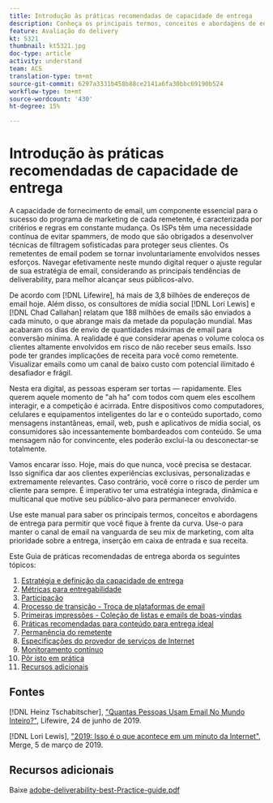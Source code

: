 ```yaml
---
title: Introdução às práticas recomendadas de capacidade de entrega
description: Conheça os principais termos, conceitos e abordagens de entrega para garantir o sucesso do seu programa de marketing.
feature: Avaliação do delivery
kt: 5321
thumbnail: kt5321.jpg
doc-type: article
activity: understand
team: ACS
translation-type: tm+mt
source-git-commit: 6297a3331b458b88ce2141a6fa30bbc69190b524
workflow-type: tm+mt
source-wordcount: '430'
ht-degree: 15%

---
```



# Introdução às práticas recomendadas de capacidade de entrega

A capacidade de fornecimento de email, um componente essencial para o sucesso do programa de marketing de cada remetente, é caracterizada por critérios e regras em constante mudança. Os ISPs têm uma necessidade contínua de evitar spammers, de modo que são obrigados a desenvolver técnicas de filtragem sofisticadas para proteger seus clientes. Os remetentes de email podem se tornar involuntariamente envolvidos nesses esforços. Navegar efetivamente neste mundo digital requer o ajuste regular de sua estratégia de email, considerando as principais tendências de deliverability, para melhor alcançar seus públicos-alvo.

De acordo com [!DNL Lifewire], há mais de 3,8 bilhões de endereços de email hoje. Além disso, os consultores de mídia social [!DNL Lori Lewis] e [!DNL Chad Callahan] relatam que 188 milhões de emails são enviados a cada minuto, o que abrange mais da metade da população mundial. Mas acabaram os dias de envio de quantidades máximas de email para conversão mínima. A realidade é que considerar apenas o volume coloca os clientes altamente envolvidos em risco de não receber seus emails. Isso pode ter grandes implicações de receita para você como remetente. Visualizar emails como um canal de baixo custo com potencial ilimitado é desafiador e frágil.

Nesta era digital, as pessoas esperam ser tortas — rapidamente. Eles querem aquele momento de &quot;ah ha&quot; com todos com quem eles escolhem interagir, e a competição é acirrada. Entre dispositivos como computadores, celulares e equipamentos inteligentes do lar e o conteúdo suportado, como mensagens instantâneas, email, web, push e aplicativos de mídia social, os consumidores são incessantemente bombardeados com conteúdo. Se uma mensagem não for convincente, eles poderão excluí-la ou desconectar-se totalmente.

Vamos encarar isso. Hoje, mais do que nunca, você precisa se destacar. Isso significa dar aos clientes experiências exclusivas, personalizadas e extremamente relevantes. Caso contrário, você corre o risco de perder um cliente para sempre. É imperativo ter uma estratégia integrada, dinâmica e multicanal que motive seu público-alvo para permanecer envolvido.

Use este manual para saber os principais termos, conceitos e abordagens de entrega para permitir que você fique à frente da curva. Use-o para manter o canal de email na vanguarda de seu mix de marketing, com alta prioridade sobre a entrega, inserção em caixa de entrada e sua receita.

Este Guia de práticas recomendadas de entrega aborda os seguintes tópicos:

1. [Estratégia e definição da capacidade de entrega](/help/deliverability-strategy-and-definition.md)
2. [Métricas para entregabilidade](/help/metrics/metrics-overview.md)
3. [Participação](/help/engagement.md)
4. [Processo de transição - Troca de plataformas de email](/help/transition-process/switching-email-platforms.md)
5. [Primeiras impressões - Coleção de listas e emails de boas-vindas](/help/first-impressions/address-collection-and-list-growth.md)
6. [Práticas recomendadas para conteúdo para entrega ideal](/help/content-best-practices-for-optimal-delivery.md)
7. [Permanência do remetente](/help/sender-permanence.md)
8. [Especificações do provedor de serviços de Internet](/help/internet-service-provider-specifics/overview.md)
9. [Monitoramento contínuo](/help/ongoing-monitoring.md)
10. [Pôr isto em prática](/help/putting-it-in-practice/putting-it-in-practice.md)
11. [Recursos adicionais](/help/additional-resources/general-resources.md)

## Fontes

[!DNL Heinz Tschabitscher],  [&quot;Quantas Pessoas Usam Email No Mundo Inteiro?&quot;](https://www.lifewire.com/how-many-email-users-are-there-1171213), Lifewire, 24 de junho de 2019.

[!DNL Lori Lewis],  [&quot;2019: Isso é o que acontece em um minuto da Internet&quot;](https://www.allaccess.com/merge/archive/29580/2019-this-is-what-happens-in-an-internet-minute), Merge, 5 de março de 2019.

## Recursos adicionais

Baixe [adobe-deliverability-best-Practice-guide.pdf](/help/assets/adobe-deliverability-best-practice-guide.pdf)
